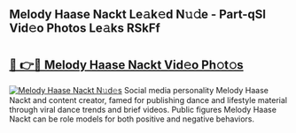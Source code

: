 ## Melody Haase Nackt Le𝚊k𝚎d N𝚞𝚍e - Part-qSl Vid𝚎o Photos Le𝚊ks RSkFf

# <h2><a href="http://fb3xek.evod.top/?m=Melody+Haase+Nackt">🔗 👉🔴 Melody Haase Nackt Vid𝚎o Ph𝚘t𝚘s</a></h2>

[![Melody Haase Nackt N𝚞d𝚎s](https://i.imgur.com/8V9OHl7.gif)](http://fb3xek.evod.top/?m=Melody+Haase+Nackt)
Social media personality Melody Haase Nackt and content creator, famed for publishing dance and lifestyle material through viral dance trends and brief videos. Public figures Melody Haase Nackt can be role models for both positive and negative behaviors. 
